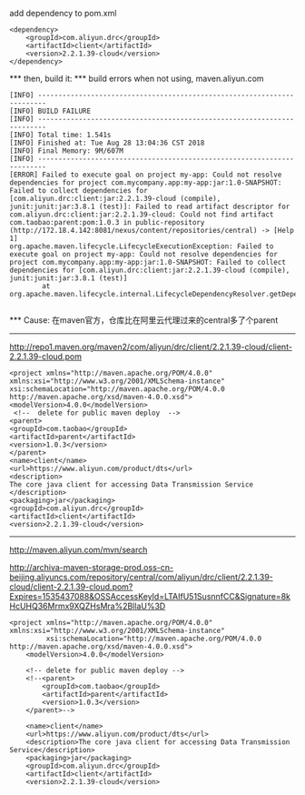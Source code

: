 
add dependency to pom.xml
```
<dependency>
    <groupId>com.aliyun.drc</groupId>
    <artifactId>client</artifactId>
    <version>2.2.1.39-cloud</version>
</dependency>
```


***  then, build it:
***  build errors when not using, maven.aliyun.com


```
[INFO] ------------------------------------------------------------------------
[INFO] BUILD FAILURE
[INFO] ------------------------------------------------------------------------
[INFO] Total time: 1.541s
[INFO] Finished at: Tue Aug 28 13:04:36 CST 2018
[INFO] Final Memory: 9M/607M
[INFO] ------------------------------------------------------------------------
[ERROR] Failed to execute goal on project my-app: Could not resolve dependencies for project com.mycompany.app:my-app:jar:1.0-SNAPSHOT: Failed to collect dependencies for [com.aliyun.drc:client:jar:2.2.1.39-cloud (compile), junit:junit:jar:3.8.1 (test)]: Failed to read artifact descriptor for com.aliyun.drc:client:jar:2.2.1.39-cloud: Could not find artifact com.taobao:parent:pom:1.0.3 in public-repository (http://172.18.4.142:8081/nexus/content/repositories/central) -> [Help 1]
org.apache.maven.lifecycle.LifecycleExecutionException: Failed to execute goal on project my-app: Could not resolve dependencies for project com.mycompany.app:my-app:jar:1.0-SNAPSHOT: Failed to collect dependencies for [com.aliyun.drc:client:jar:2.2.1.39-cloud (compile), junit:junit:jar:3.8.1 (test)]
        at org.apache.maven.lifecycle.internal.LifecycleDependencyResolver.getDependencies(LifecycleDependencyResolver.java:2
        
```

***  Cause: 在maven官方，仓库比在阿里云代理过来的central多了个parent

------------------
http://repo1.maven.org/maven2/com/aliyun/drc/client/2.2.1.39-cloud/client-2.2.1.39-cloud.pom
```
<project xmlns="http://maven.apache.org/POM/4.0.0" xmlns:xsi="http://www.w3.org/2001/XMLSchema-instance" xsi:schemaLocation="http://maven.apache.org/POM/4.0.0 http://maven.apache.org/xsd/maven-4.0.0.xsd">
<modelVersion>4.0.0</modelVersion>
 <!--  delete for public maven deploy  -->
<parent>
<groupId>com.taobao</groupId>
<artifactId>parent</artifactId>
<version>1.0.3</version>
</parent>
<name>client</name>
<url>https://www.aliyun.com/product/dts</url>
<description>
The core java client for accessing Data Transmission Service
</description>
<packaging>jar</packaging>
<groupId>com.aliyun.drc</groupId>
<artifactId>client</artifactId>
<version>2.2.1.39-cloud</version>
```
---------------------------
http://maven.aliyun.com/mvn/search

http://archiva-maven-storage-prod.oss-cn-beijing.aliyuncs.com/repository/central/com/aliyun/drc/client/2.2.1.39-cloud/client-2.2.1.39-cloud.pom?Expires=1535437088&OSSAccessKeyId=LTAIfU51SusnnfCC&Signature=8kHcUHQ36Mrmx9XQZHsMra%2BllaU%3D
```
<project xmlns="http://maven.apache.org/POM/4.0.0" xmlns:xsi="http://www.w3.org/2001/XMLSchema-instance"
         xsi:schemaLocation="http://maven.apache.org/POM/4.0.0 http://maven.apache.org/xsd/maven-4.0.0.xsd">
    <modelVersion>4.0.0</modelVersion>

    <!-- delete for public maven deploy -->
    <!--<parent>
        <groupId>com.taobao</groupId>
        <artifactId>parent</artifactId>
        <version>1.0.3</version>
    </parent>-->

    <name>client</name>
    <url>https://www.aliyun.com/product/dts</url>
    <description>The core java client for accessing Data Transmission Service</description>
    <packaging>jar</packaging>
    <groupId>com.aliyun.drc</groupId>
    <artifactId>client</artifactId>
    <version>2.2.1.39-cloud</version>
```
